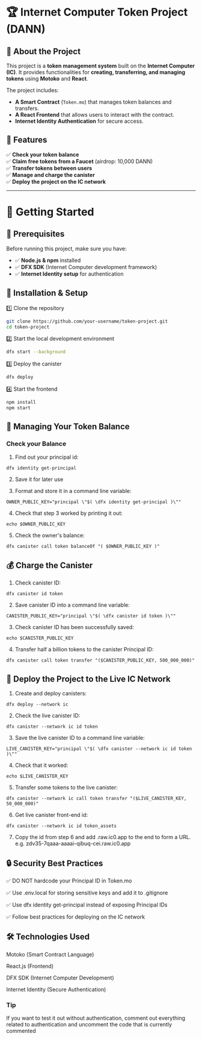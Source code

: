 # 🏆 Internet Computer Token Project (DANN)

## 🌟 About the Project
This project is a **token management system** built on the **Internet Computer (IC)**. It provides functionalities for **creating, transferring, and managing tokens** using **Motoko** and **React**.

The project includes:
- **A Smart Contract** (`Token.mo`) that manages token balances and transfers.
- **A React Frontend** that allows users to interact with the contract.
- **Internet Identity Authentication** for secure access.

## 🎯 Features
✅ **Check your token balance**  
✅ **Claim free tokens from a Faucet** (airdrop: 10,000 DANN)  
✅ **Transfer tokens between users**  
✅ **Manage and charge the canister**  
✅ **Deploy the project on the IC network**  

---

# 🚀 Getting Started

## 📌 Prerequisites
Before running this project, make sure you have:
- ✅ **Node.js & npm** installed
- ✅ **DFX SDK** (Internet Computer development framework)
- ✅ **Internet Identity setup** for authentication

## 📂 Installation & Setup

1️⃣ Clone the repository
```bash
git clone https://github.com/your-username/token-project.git
cd token-project
```
2️⃣ Start the local development environment
```bash
dfx start --background
```
3️⃣ Deploy the canister
```bash
dfx deploy
```
4️⃣ Start the frontend
```bash
npm install
npm start
```
## 🔑 Managing Your Token Balance


### Check your Balance

1. Find out your principal id:

```
dfx identity get-principal
```

2.  Save it for later use

3. Format and store it in a command line variable:
```
OWNER_PUBLIC_KEY="principal \"$( \dfx identity get-principal )\""
```

4. Check that step 3 worked by printing it out:
```
echo $OWNER_PUBLIC_KEY
```

5. Check the owner's balance:
```
dfx canister call token balanceOf "( $OWNER_PUBLIC_KEY )"
```

## 💰 Charge the Canister


1. Check canister ID:
```
dfx canister id token
```

2. Save canister ID into a command line variable:
```
CANISTER_PUBLIC_KEY="principal \"$( \dfx canister id token )\""
```

3. Check canister ID has been successfully saved:
```
echo $CANISTER_PUBLIC_KEY
```

4. Transfer half a billion tokens to the canister Principal ID:
```
dfx canister call token transfer "($CANISTER_PUBLIC_KEY, 500_000_000)"
```

## 🚀 Deploy the Project to the Live IC Network

1. Create and deploy canisters:

```
dfx deploy --network ic
```

2. Check the live canister ID:
```
dfx canister --network ic id token
```

3. Save the live canister ID to a command line variable:
```
LIVE_CANISTER_KEY="principal \"$( \dfx canister --network ic id token )\""
```

4. Check that it worked:
```
echo $LIVE_CANISTER_KEY
```

5. Transfer some tokens to the live canister:
```
dfx canister --network ic call token transfer "($LIVE_CANISTER_KEY, 50_000_000)"
```

6. Get live canister front-end id:
```
dfx canister --network ic id token_assets
```
7. Copy the id from step 6 and add .raw.ic0.app to the end to form a URL.
e.g. zdv35-7qaaa-aaaai-qibuq-cei.raw.ic0.app

## 🔒 Security Best Practices
✅ DO NOT hardcode your Principal ID in Token.mo

✅ Use .env.local for storing sensitive keys and add it to .gitignore

✅ Use dfx identity get-principal instead of exposing Principal IDs

✅ Follow best practices for deploying on the IC network

## 🛠️ Technologies Used
Motoko (Smart Contract Language)

React.js (Frontend)

DFX SDK (Internet Computer Development)

Internet Identity (Secure Authentication) 

### Tip

If you want to test it out without authentication, comment out everything related to authentication and uncomment the code that is currently commented